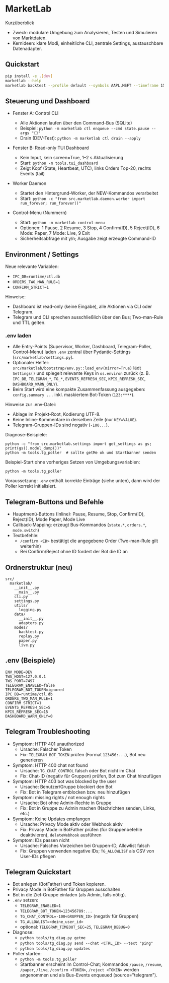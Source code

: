 
# MarketLab

Kurzüberblick
- Zweck: modulare Umgebung zum Analysieren, Testen und Simulieren von Marktdaten.
- Kernideen: klare Modi, einheitliche CLI, zentrale Settings, austauschbare Datenadapter.

## Quickstart
```bash
pip install -e .[dev]
marketlab --help
marketlab backtest --profile default --symbols AAPL,MSFT --timeframe 15m
```

## Steuerung und Dashboard

- Fenster A: Control CLI
  - Alle Aktionen laufen über den Command-Bus (SQLite)
  - Beispiel: `python -m marketlab ctl enqueue --cmd state.pause --args "{}"`
  - Drain (DEV-Test): `python -m marketlab ctl drain --apply`

- Fenster B: Read-only TUI Dashboard
  - Kein Input, kein screen=True, 1–2 s Aktualisierung
  - Start: `python -m tools.tui_dashboard`
  - Zeigt Kopf (State, Heartbeat, UTC), links Orders Top-20, rechts Events (tail)

- Worker Daemon
  - Startet den Hintergrund-Worker, der NEW-Kommandos verarbeitet
  - Start: `python -c "from src.marketlab.daemon.worker import run_forever; run_forever()"`

- Control-Menu (Nummern)
  - Start: `python -m marketlab control-menu`
  - Optionen: 1 Pause, 2 Resume, 3 Stop, 4 Confirm(ID), 5 Reject(ID), 6 Mode: Paper, 7 Mode: Live, 9 Exit
  - Sicherheitsabfrage mit y/n; Ausgabe zeigt erzeugte Command-ID

## Environment / Settings

Neue relevante Variablen:
- `IPC_DB=runtime/ctl.db`
- `ORDERS_TWO_MAN_RULE=1`
- `CONFIRM_STRICT=1`

Hinweise:
- Dashboard ist read-only (keine Eingabe), alle Aktionen via CLI oder Telegram.
- Telegram und CLI sprechen ausschließlich über den Bus; Two-man-Rule und TTL gelten.

### .env laden

- Alle Entry-Points (Supervisor, Worker, Dashboard, Telegram-Poller, Control-Menu) laden `.env` zentral über Pydantic-Settings (`src/marketlab/settings.py`).
- Optionaler Helfer: `src/marketlab/bootstrap/env.py::load_env(mirror=True)` lädt `Settings()` und spiegelt relevante Keys in `os.environ` zurück (z. B. `IPC_DB`, `TELEGRAM_*`, `TG_*`, `EVENTS_REFRESH_SEC`, `KPIS_REFRESH_SEC`, `DASHBOARD_WARN_ONLY`).
- Beim Start wird eine kompakte Zusammenfassung ausgegeben: `config.summary ...` inkl. maskiertem Bot-Token (`123:****`).

Hinweise zur .env-Datei:
- Ablage im Projekt-Root, Kodierung UTF-8.
- Keine Inline-Kommentare in derselben Zeile (nur `KEY=VALUE`).
- Telegram-Gruppen-IDs sind negativ (`-100...`).

Diagnose-Beispiele:
```
python -c "from src.marketlab.settings import get_settings as gs; print(gs().model_dump())"
python -m tools.tg_poller  # sollte getMe ok und Startbanner senden
```

Beispiel-Start ohne vorheriges Setzen von Umgebungsvariablen:
```
python -m tools.tg_poller
```
Voraussetzung: `.env` enthält korrekte Einträge (siehe unten), dann wird der Poller korrekt initialisiert.

## Telegram-Buttons und Befehle

- Hauptmenü-Buttons (Inline): Pause, Resume, Stop, Confirm(ID), Reject(ID), Mode Paper, Mode Live
- Callback-Mapping: erzeugt Bus-Kommandos (`state.*`, `orders.*`, `mode.switch`)
- Textbefehle:
  - `/confirm <ID>` bestätigt die angegebene Order (Two-man-Rule gilt weiterhin)
  - Bei Confirm/Reject ohne ID fordert der Bot die ID an

## Ordnerstruktur (neu)
```
src/
  marketlab/
    __init__.py
    __main__.py
    cli.py
    settings.py
    utils/
      logging.py
    data/
      __init__.py
      adapters.py
    modes/
      backtest.py
      replay.py
      paper.py
      live.py
```

## .env (Beispiele)
```
ENV_MODE=DEV
TWS_HOST=127.0.0.1
TWS_PORT=7497
TELEGRAM_ENABLED=false
TELEGRAM_BOT_TOKEN=ignored
IPC_DB=runtime/ctl.db
ORDERS_TWO_MAN_RULE=1
CONFIRM_STRICT=1
EVENTS_REFRESH_SEC=5
KPIS_REFRESH_SEC=15
DASHBOARD_WARN_ONLY=0
```

## Telegram Troubleshooting

- Symptom: HTTP 401 unauthorized
  - Ursache: Falscher Token
  - Fix: `TELEGRAM_BOT_TOKEN` prüfen (Format `123456:...`), Bot neu generieren
- Symptom: HTTP 400 chat not found
  - Ursache: `TG_CHAT_CONTROL` falsch oder Bot nicht im Chat
  - Fix: Chat-ID (negativ für Gruppen) prüfen, Bot zum Chat hinzufügen
- Symptom: HTTP 403 bot was blocked by the user
  - Ursache: Benutzer/Gruppe blockiert den Bot
  - Fix: Bot in Telegram entblocken bzw. neu hinzufügen
- Symptom: missing rights / not enough rights
  - Ursache: Bot ohne Admin-Rechte in Gruppe
  - Fix: Bot in Gruppe zu Admin machen (Nachrichten senden, Links, etc.)
- Symptom: Keine Updates empfangen
  - Ursache: Privacy Mode aktiv oder Webhook aktiv
  - Fix: Privacy Mode in BotFather prüfen (für Gruppenbefehle deaktivieren), `deleteWebhook` ausführen
- Symptom: IDs passen nicht
  - Ursache: Falsches Vorzeichen bei Gruppen-ID, Allowlist falsch
  - Fix: Gruppen verwenden negative IDs; `TG_ALLOWLIST` als CSV von User-IDs pflegen

## Telegram Quickstart

- Bot anlegen (BotFather) und Token kopieren.
- Privacy Mode in BotFather für Gruppen ausschalten.
- Bot in die Ziel-Gruppe einladen (als Admin, falls nötig).
- `.env` setzen:
  - `TELEGRAM_ENABLED=1`
  - `TELEGRAM_BOT_TOKEN=123456789:...`
  - `TG_CHAT_CONTROL=-100<GRUPPEN_ID>` (negativ für Gruppen)
  - `TG_ALLOWLIST=<deine_user_id>`
  - optional: `TELEGRAM_TIMEOUT_SEC=25`, `TELEGRAM_DEBUG=0`
- Diagnose:
  - `python tools/tg_diag.py getme`
  - `python tools/tg_diag.py send --chat <CTRL_ID> --text "ping"`
  - `python tools/tg_diag.py updates`
- Poller starten:
  - `python -m tools.tg_poller`
  - Startbanner erscheint im Control-Chat; Kommandos `/pause`, `/resume`, `/paper`, `/live`, `/confirm <TOKEN>`, `/reject <TOKEN>` werden angenommen und als Bus-Events enqueued (source="telegram").
